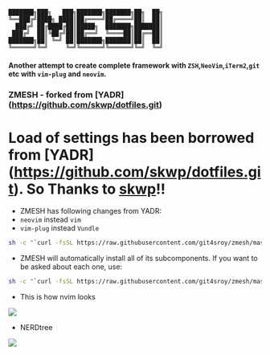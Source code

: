 ```
███████╗███╗   ███╗███████╗███████╗██╗  ██╗
╚══███╔╝████╗ ████║██╔════╝██╔════╝██║  ██║
  ███╔╝ ██╔████╔██║█████╗  ███████╗███████║
 ███╔╝  ██║╚██╔╝██║██╔══╝  ╚════██║██╔══██║
███████╗██║ ╚═╝ ██║███████╗███████║██║  ██║
╚══════╝╚═╝     ╚═╝╚══════╝╚══════╝╚═╝  ╚═╝
```
#### Another attempt to create complete framework with `ZSH`,`NeoVim`,`iTerm2`,`git` etc with `vim-plug` and `neovim`.

### ZMESH - forked from [YADR] (https://github.com/skwp/dotfiles.git)
# Load of settings has been borrowed from [YADR] (https://github.com/skwp/dotfiles.git). So Thanks to [skwp](https://github.com/skwp)!!
* ZMESH has following changes from YADR:
* `neovim` instead `vim`
* `vim-plug` instead `Vundle`

```bash
sh -c "`curl -fsSL https://raw.githubusercontent.com/git4sroy/zmesh/master/install.sh`"
```

* ZMESH will automatically install all of its subcomponents. If you want to be asked
about each one, use:

```bash
sh -c "`curl -fsSL https://raw.githubusercontent.com/git4sroy/zmesh/master/install.sh`" -s ask
```
* This is how nvim looks
<img src=http://i.imgur.com/xJ9SLLm.jpg>

* NERDtree 
<img src=http://i.imgur.com/uQwpMUG.jpg>
